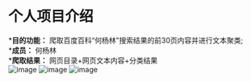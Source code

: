 个人项目介绍
=====
*__目的功能：__ 爬取百度百科“何杨林”搜索结果的前30页内容并进行文本聚类;<br>
*__成员：__ 何杨林 <br>
*__爬取结果：__ 网页目录+网页文本内容+分类结果<br>
 ![image](http://github.com/GreehE/FxxxPY/img/1.PNG)
 ![image](http://github.com/GreehE/FxxxPY/img/2.PNG)
 ![image](http://github.com/GreehE/FxxxPY/img/3.PNG)
